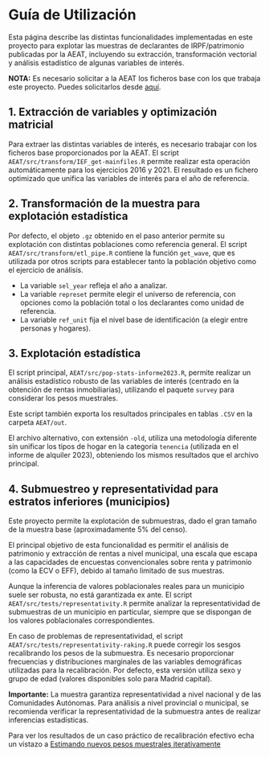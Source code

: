# Guía de Utilización

Esta página describe las distintas funcionalidades implementadas en este proyecto para explotar las muestras de declarantes de IRPF/patrimonio publicadas por la AEAT, incluyendo su extracción, transformación vectorial y análisis estadístico de algunas variables de interés.

**NOTA:** Es necesario solicitar a la AEAT los ficheros base con los que trabaja este proyecto. Puedes solicitarlos desde [aquí](https://www.agenciatributaria.es/).

## 1. Extracción de variables y optimización matricial

Para extraer las distintas variables de interés, es necesario trabajar con los ficheros base proporcionados por la AEAT. El script `AEAT/src/transform/IEF_get-mainfiles.R` permite realizar esta operación automáticamente para los ejercicios 2016 y 2021. El resultado es un fichero optimizado que unifica las variables de interés para el año de referencia.

## 2. Transformación de la muestra para explotación estadística

Por defecto, el objeto `.gz` obtenido en el paso anterior permite su explotación con distintas poblaciones como referencia general. El script `AEAT/src/transform/etl_pipe.R` contiene la función `get_wave`, que es utilizada por otros scripts para establecer tanto la población objetivo como el ejercicio de análisis.

- La variable `sel_year` refleja el año a analizar.
- La variable `represet` permite elegir el universo de referencia, con opciones como la población total o los declarantes como unidad de referencia.
- La variable `ref_unit` fija el nivel base de identificación (a elegir entre personas y hogares).

## 3. Explotación estadística

El script principal, `AEAT/src/pop-stats-informe2023.R`, permite realizar un análisis estadístico robusto de las variables de interés (centrado en la obtención de rentas inmobiliarias), utilizando el paquete `survey` para considerar los pesos muestrales.

Este script también exporta los resultados principales en tablas `.CSV` en la carpeta `AEAT/out`.

El archivo alternativo, con extensión `-old`, utiliza una metodología diferente sin unificar los tipos de hogar en la categoría `tenencia` (utilizada en el informe de alquiler 2023), obteniendo los mismos resultados que el archivo principal.

## 4. Submuestreo y representatividad para estratos inferiores (municipios)

Este proyecto permite la explotación de submuestras, dado el gran tamaño de la muestra base (aproximadamente 5% del censo).

El principal objetivo de esta funcionalidad es permitir el análisis de patrimonio y extracción de rentas a nivel municipal, una escala que escapa a las capacidades de encuestas convencionales sobre renta y patrimonio (como la ECV o EFF), debido al tamaño limitado de sus muestras.

Aunque la inferencia de valores poblacionales reales para un municipio suele ser robusta, no está garantizada ex ante. El script `AEAT/src/tests/representativity.R` permite analizar la representatividad de submuestras de un municipio en particular, siempre que se dispongan de los valores poblacionales correspondientes.

En caso de problemas de representatividad, el script `AEAT/src/tests/representativity-raking.R` puede corregir los sesgos recalibrando los pesos de la submuestra. Es necesario proporcionar frecuencias y distribuciones marginales de las variables demográficas utilizadas para la recalibración. Por defecto, esta versión utiliza sexo y grupo de edad (valores disponibles solo para Madrid capital).

**Importante:** La muestra garantiza representatividad a nivel nacional y de las Comunidades Autónomas. Para análisis a nivel provincial o municipal, se recomienda verificar la representatividad de la submuestra antes de realizar inferencias estadísticas.

Para ver los resultados de un caso práctico de recalibración efectivo echa un vistazo a [Estimando nuevos pesos muestrales iterativamente](reweighting/results-calib.es.md)